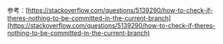 参考：[https://stackoverflow.com/questions/5139290/how-to-check-if-theres-nothing-to-be-committed-in-the-current-branch](https://stackoverflow.com/questions/5139290/how-to-check-if-theres-nothing-to-be-committed-in-the-current-branch)

